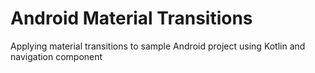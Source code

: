 # Android Material Transitions
Applying material transitions to sample Android project using Kotlin and navigation component
